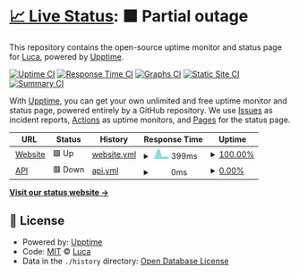 # [📈 Live Status](https://status.lukedev.tk): <!--live status--> **🟧 Partial outage**

This repository contains the open-source uptime monitor and status page for [Luca](https://lukedev.tk), powered by [Upptime](https://github.com/upptime/upptime).

[![Uptime CI](https://github.com/LukeIsHereToDevelop/Services-Status/workflows/Uptime%20CI/badge.svg)](https://github.com/LukeIsHereToDevelop/Services-Status/actions?query=workflow%3A%22Uptime+CI%22)
[![Response Time CI](https://github.com/LukeIsHereToDevelop/Services-Status/workflows/Response%20Time%20CI/badge.svg)](https://github.com/LukeIsHereToDevelop/Services-Status/actions?query=workflow%3A%22Response+Time+CI%22)
[![Graphs CI](https://github.com/LukeIsHereToDevelop/Services-Status/workflows/Graphs%20CI/badge.svg)](https://github.com/LukeIsHereToDevelop/Services-Status/actions?query=workflow%3A%22Graphs+CI%22)
[![Static Site CI](https://github.com/LukeIsHereToDevelop/Services-Status/workflows/Static%20Site%20CI/badge.svg)](https://github.com/LukeIsHereToDevelop/Services-Status/actions?query=workflow%3A%22Static+Site+CI%22)
[![Summary CI](https://github.com/LukeIsHereToDevelop/Services-Status/workflows/Summary%20CI/badge.svg)](https://github.com/LukeIsHereToDevelop/Services-Status/actions?query=workflow%3A%22Summary+CI%22)

With [Upptime](https://upptime.js.org), you can get your own unlimited and free uptime monitor and status page, powered entirely by a GitHub repository. We use [Issues](https://github.com/LukeIsHereToDevelop/Services-Status/issues) as incident reports, [Actions](https://github.com/LukeIsHereToDevelop/Services-Status/actions) as uptime monitors, and [Pages](https://status.lukedev.tk) for the status page.

<!--start: status pages-->
<!-- This summary is generated by Upptime (https://github.com/upptime/upptime) -->
<!-- Do not edit this manually, your changes will be overwritten -->
<!-- prettier-ignore -->
| URL | Status | History | Response Time | Uptime |
| --- | ------ | ------- | ------------- | ------ |
| <img alt="" src="https://favicons.githubusercontent.com/lukedev.tk" height="13"> [Website](https://lukedev.tk) | 🟩 Up | [website.yml](https://github.com/LukeIsHereToDevelop/Services-Status/commits/HEAD/history/website.yml) | <details><summary><img alt="Response time graph" src="./graphs/website/response-time-week.png" height="20"> 399ms</summary><br><a href="https://status.lukedev.tk/history/website"><img alt="Response time 304" src="https://img.shields.io/endpoint?url=https%3A%2F%2Fraw.githubusercontent.com%2FLukeIsHereToDevelop%2FServices-Status%2FHEAD%2Fapi%2Fwebsite%2Fresponse-time.json"></a><br><a href="https://status.lukedev.tk/history/website"><img alt="24-hour response time 67" src="https://img.shields.io/endpoint?url=https%3A%2F%2Fraw.githubusercontent.com%2FLukeIsHereToDevelop%2FServices-Status%2FHEAD%2Fapi%2Fwebsite%2Fresponse-time-day.json"></a><br><a href="https://status.lukedev.tk/history/website"><img alt="7-day response time 399" src="https://img.shields.io/endpoint?url=https%3A%2F%2Fraw.githubusercontent.com%2FLukeIsHereToDevelop%2FServices-Status%2FHEAD%2Fapi%2Fwebsite%2Fresponse-time-week.json"></a><br><a href="https://status.lukedev.tk/history/website"><img alt="30-day response time 356" src="https://img.shields.io/endpoint?url=https%3A%2F%2Fraw.githubusercontent.com%2FLukeIsHereToDevelop%2FServices-Status%2FHEAD%2Fapi%2Fwebsite%2Fresponse-time-month.json"></a><br><a href="https://status.lukedev.tk/history/website"><img alt="1-year response time 304" src="https://img.shields.io/endpoint?url=https%3A%2F%2Fraw.githubusercontent.com%2FLukeIsHereToDevelop%2FServices-Status%2FHEAD%2Fapi%2Fwebsite%2Fresponse-time-year.json"></a></details> | <details><summary><a href="https://status.lukedev.tk/history/website">100.00%</a></summary><a href="https://status.lukedev.tk/history/website"><img alt="All-time uptime 99.98%" src="https://img.shields.io/endpoint?url=https%3A%2F%2Fraw.githubusercontent.com%2FLukeIsHereToDevelop%2FServices-Status%2FHEAD%2Fapi%2Fwebsite%2Fuptime.json"></a><br><a href="https://status.lukedev.tk/history/website"><img alt="24-hour uptime 100.00%" src="https://img.shields.io/endpoint?url=https%3A%2F%2Fraw.githubusercontent.com%2FLukeIsHereToDevelop%2FServices-Status%2FHEAD%2Fapi%2Fwebsite%2Fuptime-day.json"></a><br><a href="https://status.lukedev.tk/history/website"><img alt="7-day uptime 100.00%" src="https://img.shields.io/endpoint?url=https%3A%2F%2Fraw.githubusercontent.com%2FLukeIsHereToDevelop%2FServices-Status%2FHEAD%2Fapi%2Fwebsite%2Fuptime-week.json"></a><br><a href="https://status.lukedev.tk/history/website"><img alt="30-day uptime 99.88%" src="https://img.shields.io/endpoint?url=https%3A%2F%2Fraw.githubusercontent.com%2FLukeIsHereToDevelop%2FServices-Status%2FHEAD%2Fapi%2Fwebsite%2Fuptime-month.json"></a><br><a href="https://status.lukedev.tk/history/website"><img alt="1-year uptime 99.98%" src="https://img.shields.io/endpoint?url=https%3A%2F%2Fraw.githubusercontent.com%2FLukeIsHereToDevelop%2FServices-Status%2FHEAD%2Fapi%2Fwebsite%2Fuptime-year.json"></a></details>
| <img alt="" src="https://favicons.githubusercontent.com/api.lukedev.tk" height="13"> [API](https://api.lukedev.tk) | 🟥 Down | [api.yml](https://github.com/LukeIsHereToDevelop/Services-Status/commits/HEAD/history/api.yml) | <details><summary><img alt="Response time graph" src="./graphs/api/response-time-week.png" height="20"> 0ms</summary><br><a href="https://status.lukedev.tk/history/api"><img alt="Response time 1527" src="https://img.shields.io/endpoint?url=https%3A%2F%2Fraw.githubusercontent.com%2FLukeIsHereToDevelop%2FServices-Status%2FHEAD%2Fapi%2Fapi%2Fresponse-time.json"></a><br><a href="https://status.lukedev.tk/history/api"><img alt="24-hour response time 0" src="https://img.shields.io/endpoint?url=https%3A%2F%2Fraw.githubusercontent.com%2FLukeIsHereToDevelop%2FServices-Status%2FHEAD%2Fapi%2Fapi%2Fresponse-time-day.json"></a><br><a href="https://status.lukedev.tk/history/api"><img alt="7-day response time 0" src="https://img.shields.io/endpoint?url=https%3A%2F%2Fraw.githubusercontent.com%2FLukeIsHereToDevelop%2FServices-Status%2FHEAD%2Fapi%2Fapi%2Fresponse-time-week.json"></a><br><a href="https://status.lukedev.tk/history/api"><img alt="30-day response time 0" src="https://img.shields.io/endpoint?url=https%3A%2F%2Fraw.githubusercontent.com%2FLukeIsHereToDevelop%2FServices-Status%2FHEAD%2Fapi%2Fapi%2Fresponse-time-month.json"></a><br><a href="https://status.lukedev.tk/history/api"><img alt="1-year response time 1527" src="https://img.shields.io/endpoint?url=https%3A%2F%2Fraw.githubusercontent.com%2FLukeIsHereToDevelop%2FServices-Status%2FHEAD%2Fapi%2Fapi%2Fresponse-time-year.json"></a></details> | <details><summary><a href="https://status.lukedev.tk/history/api">0.00%</a></summary><a href="https://status.lukedev.tk/history/api"><img alt="All-time uptime 13.36%" src="https://img.shields.io/endpoint?url=https%3A%2F%2Fraw.githubusercontent.com%2FLukeIsHereToDevelop%2FServices-Status%2FHEAD%2Fapi%2Fapi%2Fuptime.json"></a><br><a href="https://status.lukedev.tk/history/api"><img alt="24-hour uptime 0.00%" src="https://img.shields.io/endpoint?url=https%3A%2F%2Fraw.githubusercontent.com%2FLukeIsHereToDevelop%2FServices-Status%2FHEAD%2Fapi%2Fapi%2Fuptime-day.json"></a><br><a href="https://status.lukedev.tk/history/api"><img alt="7-day uptime 0.00%" src="https://img.shields.io/endpoint?url=https%3A%2F%2Fraw.githubusercontent.com%2FLukeIsHereToDevelop%2FServices-Status%2FHEAD%2Fapi%2Fapi%2Fuptime-week.json"></a><br><a href="https://status.lukedev.tk/history/api"><img alt="30-day uptime 0.00%" src="https://img.shields.io/endpoint?url=https%3A%2F%2Fraw.githubusercontent.com%2FLukeIsHereToDevelop%2FServices-Status%2FHEAD%2Fapi%2Fapi%2Fuptime-month.json"></a><br><a href="https://status.lukedev.tk/history/api"><img alt="1-year uptime 13.36%" src="https://img.shields.io/endpoint?url=https%3A%2F%2Fraw.githubusercontent.com%2FLukeIsHereToDevelop%2FServices-Status%2FHEAD%2Fapi%2Fapi%2Fuptime-year.json"></a></details>

<!--end: status pages-->

[**Visit our status website →**](https://status.lukedev.tk)

## 📄 License

- Powered by: [Upptime](https://github.com/upptime/upptime)
- Code: [MIT](./LICENSE) © [Luca](https://lukedev.tk)
- Data in the `./history` directory: [Open Database License](https://opendatacommons.org/licenses/odbl/1-0/)

